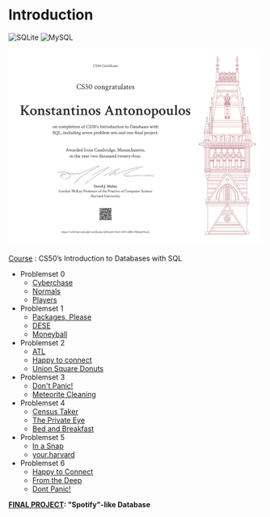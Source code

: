 # Introduction
![SQLite](https://img.shields.io/badge/sqlite-%2307405e.svg?style=for-the-badge&logo=sqlite&logoColor=white)
![MySQL](https://img.shields.io/badge/mysql-4479A1.svg?style=for-the-badge&logo=mysql&logoColor=white)

![Certificate](Certificate-cs50-SQL-1.png)

[Course](https://cs50.harvard.edu/sql/2024/) : CS50’s Introduction to Databases with SQL

- Problemset 0
  - [Cyberchase](https://cs50.harvard.edu/sql/2024/psets/0/cyberchase/)
  - [Normals](https://cs50.harvard.edu/sql/2024/psets/0/normals/)
  - [Players](https://cs50.harvard.edu/sql/2024/psets/0/players/)
- Problemset 1
  - [Packages, Please](https://cs50.harvard.edu/sql/2024/psets/0/cyberchase/)
  - [DESE](https://cs50.harvard.edu/sql/2024/psets/1/dese/)
  - [Moneyball](https://cs50.harvard.edu/sql/2024/psets/1/moneyball/)
- Problemset 2
  - [ATL](https://cs50.harvard.edu/sql/2024/psets/2/atl/)
  - [Happy to connect](https://cs50.harvard.edu/sql/2024/psets/2/connect/)
  - [Union Square Donuts](https://cs50.harvard.edu/sql/2024/psets/2/donuts/)
- Problemset 3 
  - [Don't Panic!](https://cs50.harvard.edu/sql/2024/psets/3/dont-panic/)
  - [Meteorite Cleaning](https://cs50.harvard.edu/sql/2024/psets/3/meteorites/)
- Problemset 4
  - [Census Taker](https://cs50.harvard.edu/sql/2024/psets/4/census/)
  - [The Private Eye](https://cs50.harvard.edu/sql/2024/psets/4/private/)
  - [Bed and Breakfast](https://cs50.harvard.edu/sql/2024/psets/4/bnb/)
- Problemset 5
  - [In a Snap](https://cs50.harvard.edu/sql/2024/psets/5/snap/)
  - [your.harvard](https://cs50.harvard.edu/sql/2024/psets/5/your.harvard/)
- Problemset 6
  - [Happy to Connect](https://cs50.harvard.edu/sql/2024/psets/6/connect/)
  - [From the Deep](https://cs50.harvard.edu/sql/2024/psets/6/deep/)
  - [Dont Panic!](https://cs50.harvard.edu/sql/2024/psets/6/dont-panic/java/)

    
**[FINAL PROJECT](https://cs50.harvard.edu/sql/2024/project/): "Spotify"-like Database**
